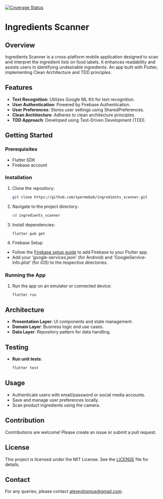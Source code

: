 <a href='https://coveralls.io/github/spermobak/ingredients_scanner'><img src='https://coveralls.io/repos/github/spermobak/ingredients_scanner/badge.svg' alt='Coverage Status' /></a>

# Ingredients Scanner

## Overview
Ingredients Scanner is a cross-platform mobile application designed to scan and interpret the ingredient lists on food labels. It enhances readability and assists users in identifying undesirable ingredients.
An app built with Flutter, implementing Clean Architecture and TDD principles.

## Features
- **Text Recognition**: Utilizes Google ML Kit for text recognition.
- **User Authentication**: Powered by Firebase Authentication.
- **User Preferences**: Stores user settings using SharedPreferences.
- **Clean Architecture**: Adheres to clean architecture principles.
- **TDD Approach**: Developed using Test-Driven Development (TDD).

## Getting Started

### Prerequisites
- Flutter SDK
- Firebase account

### Installation
1. Clone the repository:
   ```sh
   git clone https://github.com/spermobak/ingredients_scanner.git
   
2. Navigate to the project directory:
   ```sh
   cd ingredients_scanner

3. Install dependencies:
   ```sh
   flutter pub get

4. Firebase Setup
- Follow the [Firebase setup guide](https://firebase.google.com/docs/flutter/setup)
 to add Firebase to your Flutter app.
- Add your 'google-services.json' (for Android) and 'GoogleService-Info.plist' (for iOS) to the respective directories.


### Running the App
1. Run the app on an emulator or connected device:
   ```sh
   flutter run

## Architecture
- **Presentation Layer**: UI components and state management.
- **Domain Layer**: Business logic and use cases.
- **Data Layer**: Repository pattern for data handling.


## Testing
- **Run unit tests**:
   ```sh
   flutter test


## Usage
- Authenticate users with email/password or social media accounts.
- Save and manage user preferences locally.
- Scan product ingredients using the camera.



## Contribution
Contributions are welcome! Please create an issue or submit a pull request.


## License
This project is licensed under the MIT License. See the [LICENSE](LICENSE) file for details.


## Contact
For any queries, please contact alexeybismus@gmail.com.
